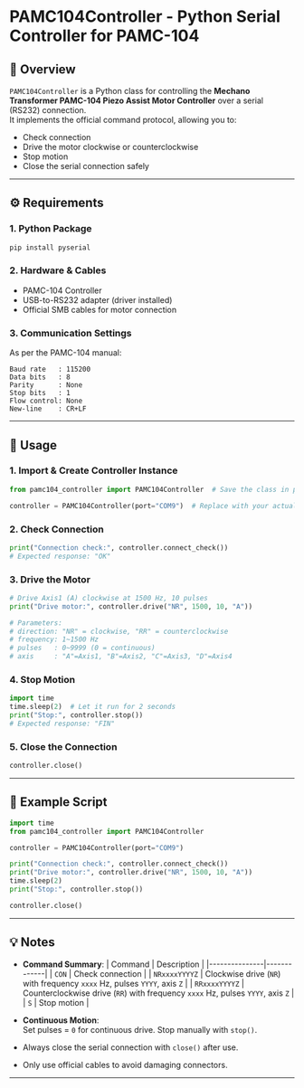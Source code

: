 # PAMC104Controller - Python Serial Controller for PAMC-104

## 📖 Overview
`PAMC104Controller` is a Python class for controlling the **Mechano Transformer PAMC-104 Piezo Assist Motor Controller** over a serial (RS232) connection.  
It implements the official command protocol, allowing you to:

- Check connection
- Drive the motor clockwise or counterclockwise
- Stop motion
- Close the serial connection safely

---

## ⚙ Requirements

### 1. Python Package
```bash
pip install pyserial
```

### 2. Hardware & Cables
- PAMC-104 Controller
- USB-to-RS232 adapter (driver installed)
- Official SMB cables for motor connection

### 3. Communication Settings
As per the PAMC-104 manual:
```
Baud rate   : 115200
Data bits   : 8
Parity      : None
Stop bits   : 1
Flow control: None
New-line    : CR+LF
```

---

## 🚀 Usage

### 1. Import & Create Controller Instance
```python
from pamc104_controller import PAMC104Controller  # Save the class in pamc104_controller.py

controller = PAMC104Controller(port="COM9")  # Replace with your actual COM port
```

### 2. Check Connection
```python
print("Connection check:", controller.connect_check())
# Expected response: "OK"
```

### 3. Drive the Motor
```python
# Drive Axis1 (A) clockwise at 1500 Hz, 10 pulses
print("Drive motor:", controller.drive("NR", 1500, 10, "A"))

# Parameters:
# direction: "NR" = clockwise, "RR" = counterclockwise
# frequency: 1~1500 Hz
# pulses   : 0~9999 (0 = continuous)
# axis     : "A"=Axis1, "B"=Axis2, "C"=Axis3, "D"=Axis4
```

### 4. Stop Motion
```python
import time
time.sleep(2)  # Let it run for 2 seconds
print("Stop:", controller.stop())
# Expected response: "FIN"
```

### 5. Close the Connection
```python
controller.close()
```

---

## 📌 Example Script
```python
import time
from pamc104_controller import PAMC104Controller

controller = PAMC104Controller(port="COM9")

print("Connection check:", controller.connect_check())
print("Drive motor:", controller.drive("NR", 1500, 10, "A"))
time.sleep(2)
print("Stop:", controller.stop())

controller.close()
```

---

## 💡 Notes
- **Command Summary**:
  | Command       | Description |
  |---------------|-------------|
  | `CON`         | Check connection |
  | `NRxxxxYYYYZ` | Clockwise drive (`NR`) with frequency `xxxx` Hz, pulses `YYYY`, axis `Z` |
  | `RRxxxxYYYYZ` | Counterclockwise drive (`RR`) with frequency `xxxx` Hz, pulses `YYYY`, axis `Z` |
  | `S`           | Stop motion |

- **Continuous Motion**:  
  Set pulses = `0` for continuous drive. Stop manually with `stop()`.

- Always close the serial connection with `close()` after use.
- Only use official cables to avoid damaging connectors.

---



